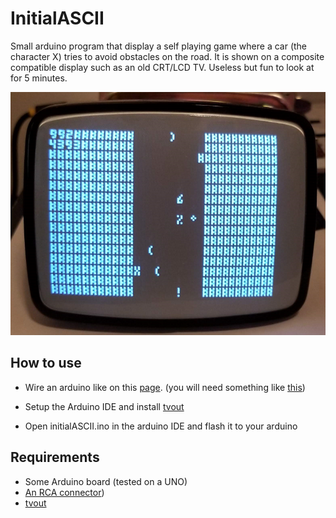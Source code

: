# InitialASCII

Small arduino program that display a self playing game where a car (the character X) tries to avoid obstacles on the road.
It is shown on a composite compatible display such as an old CRT/LCD TV.
Useless but fun to look at for 5 minutes.

![initialASCII](img/initialascii_crt.png)

## How to use
- Wire an arduino like on this [page](https://playground.arduino.cc/Main/TVout/). (you will need something like [this](https://www.amazon.ca/Poyiccot-Speaker-Terminal-Female-Spring/dp/B077JQMPPZ/ref=sr_1_4?keywords=rca+plug&qid=1555456684&s=gateway&sr=8-4))

- Setup the Arduino IDE and install [tvout](https://github.com/Avamander/arduino-tvout)
- Open initialASCII.ino in the arduino IDE and flash it to your arduino


## Requirements
- Some Arduino board (tested on a UNO)
- [An RCA connector](https://www.amazon.ca/Poyiccot-Speaker-Terminal-Female-Spring/dp/B077JQMPPZ/ref=sr_1_4?keywords=rca+plug&qid=1555456684&s=gateway&sr=8-4))
- [tvout](https://github.com/Avamander/arduino-tvout)